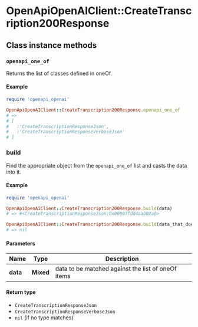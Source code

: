 # OpenApiOpenAIClient::CreateTranscription200Response

## Class instance methods

### `openapi_one_of`

Returns the list of classes defined in oneOf.

#### Example

```ruby
require 'openapi_openai'

OpenApiOpenAIClient::CreateTranscription200Response.openapi_one_of
# =>
# [
#   :'CreateTranscriptionResponseJson',
#   :'CreateTranscriptionResponseVerboseJson'
# ]
```

### build

Find the appropriate object from the `openapi_one_of` list and casts the data into it.

#### Example

```ruby
require 'openapi_openai'

OpenApiOpenAIClient::CreateTranscription200Response.build(data)
# => #<CreateTranscriptionResponseJson:0x00007fdd4aab02a0>

OpenApiOpenAIClient::CreateTranscription200Response.build(data_that_doesnt_match)
# => nil
```

#### Parameters

| Name | Type | Description |
| ---- | ---- | ----------- |
| **data** | **Mixed** | data to be matched against the list of oneOf items |

#### Return type

- `CreateTranscriptionResponseJson`
- `CreateTranscriptionResponseVerboseJson`
- `nil` (if no type matches)


